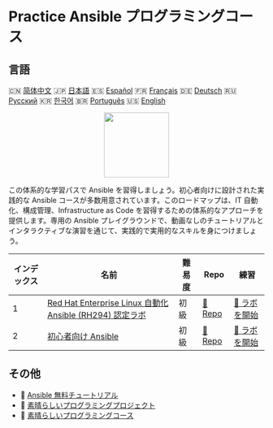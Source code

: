 # Practice Ansible プログラミングコース

## 言語

🇨🇳 [简体中文](README_zh.md) 🇯🇵 [日本語](README_ja.md) 🇪🇸 [Español](README_es.md) 🇫🇷 [Français](README_fr.md) 🇩🇪 [Deutsch](README_de.md) 🇷🇺 [Русский](README_ru.md) 🇰🇷 [한국어](README_ko.md) 🇧🇷 [Português](README_pt.md) 🇺🇸 [English](README.md) 

<div align="center">
<img width="128px" src="https://file.labex.io/path/PBjrCC7U2Koq.png">
</div>

この体系的な学習パスで Ansible を習得しましょう。初心者向けに設計された実践的な Ansible コースが多数用意されています。このロードマップは、IT 自動化、構成管理、Infrastructure as Code を習得するための体系的なアプローチを提供します。専用の Ansible プレイグラウンドで、動画なしのチュートリアルとインタラクティブな演習を通じて、実践的で実用的なスキルを身につけましょう。

|   インデックス | 名前                                                                                                                                           | 難易度   | Repo                                                                                            | 練習                                                                                                |
|----------------|------------------------------------------------------------------------------------------------------------------------------------------------|----------|-------------------------------------------------------------------------------------------------|-----------------------------------------------------------------------------------------------------|
|              1 | [Red Hat Enterprise Linux 自動化 Ansible (RH294) 認定ラボ](https://labex.io/ja/courses/red-hat-enterprise-linux-automation-with-ansible-rh294) | 初級     | [🔗 Repo](https://github.com/labex-labs/red-hat-enterprise-linux-automation-with-ansible-rh294) | [🚀 ラボを開始](https://labex.io/ja/courses/red-hat-enterprise-linux-automation-with-ansible-rh294) |
|              2 | [初心者向け Ansible](https://labex.io/ja/courses/ansible-for-beginners)                                                                        | 初級     | [🔗 Repo](https://github.com/labex-labs/ansible-for-beginners)                                  | [🚀 ラボを開始](https://labex.io/ja/courses/ansible-for-beginners)                                  |

## その他

- 🔗 [Ansible 無料チュートリアル](https://github.com/labex-labs/ansible-free-tutorials)
- 🔗 [素晴らしいプログラミングプロジェクト](https://github.com/labex-labs/awesome-programming-projects)
- 🔗 [素晴らしいプログラミングコース](https://github.com/labex-labs/awesome-programming-courses)

